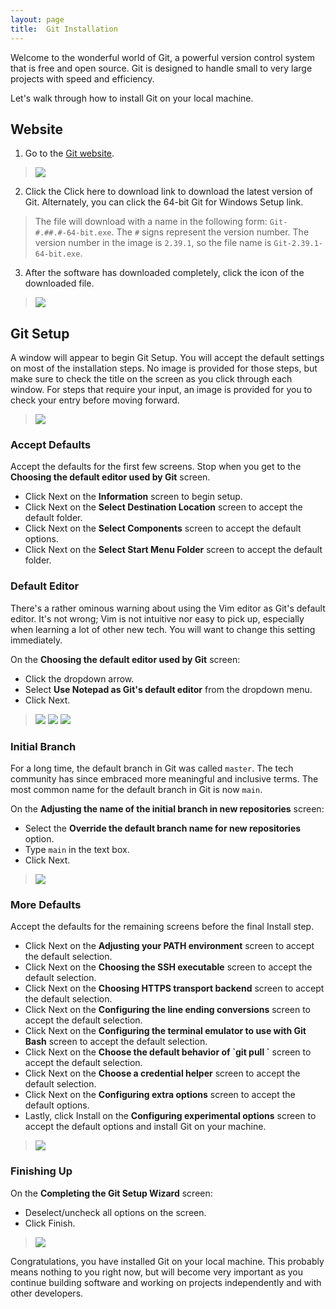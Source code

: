 ```yaml
---
layout: page
title:  Git Installation
---
```


Welcome to the wonderful world of Git, a powerful version control system that is free and open source. Git is designed to handle small to very large projects with speed and efficiency.

Let's walk through how to install Git on your local machine.

## Website
1. Go to the [Git website](https://git-scm.com/download/win).
> ![](/assets/images/module1/Week3/git_website.png)

2. Click the Click here to download link to download the latest version of Git. Alternately, you can click the 64-bit Git for Windows Setup link.

> The file will download with a name in the following form: `Git-#.##.#-64-bit.exe`. The `#` signs represent the version number. The version number in the image is `2.39.1`, so the file name is `Git-2.39.1-64-bit.exe`.

3. After the software has downloaded completely, click the icon of the downloaded file.
> ![](/assets/images/module1/Week3/git_file_download.png)

## Git Setup
A window will appear to begin Git Setup. You will accept the default settings on most of the installation steps. No image is provided for those steps, but make sure to check the title on the screen as you click through each window. For steps that require your input, an image is provided for you to check your entry before moving forward.
> ![](/assets/images/module1/Week3/git_install_01.png)

### Accept Defaults
Accept the defaults for the first few screens. Stop when you get to the **Choosing the default editor used by Git** screen.
* Click Next on the **Information** screen to begin setup.
* Click Next on the **Select Destination Location** screen to accept the default folder.
* Click Next on the **Select Components** screen to accept the default options.
* Click Next on the **Select Start Menu Folder** screen to accept the default folder.

### Default Editor
There's a rather ominous warning about using the Vim editor as Git's default editor. It's not wrong; Vim is not intuitive nor easy to pick up, especially when learning a lot of other new tech. You will want to change this setting immediately.

On the **Choosing the default editor used by Git** screen:
* Click the dropdown arrow.
* Select **Use Notepad as Git's default editor** from the dropdown menu.
* Click Next.
> ![](/assets/images/module1/Week3/git_install_05.png)
> ![](/assets/images/module1/Week3/git_install_06.png)
> ![](/assets/images/module1/Week3/git_install_07.png)

### Initial Branch
For a long time, the default branch in Git was called `master`. The tech community has since embraced more meaningful and inclusive terms. The most common name for the default branch in Git is now `main`.

On the **Adjusting the name of the initial branch in new repositories** screen:
* Select the **Override the default branch name for new repositories** option.
* Type `main` in the text box.
* Click Next.
> ![](/assets/images/module1/Week3/git_install_08.png)

### More Defaults
Accept the defaults for the remaining screens before the final Install step.
* Click Next on the **Adjusting your PATH environment** screen to accept the default selection.
* Click Next on the **Choosing the SSH executable** screen to accept the default selection.
* Click Next on the **Choosing HTTPS transport backend** screen to accept the default selection.
* Click Next on the **Configuring the line ending conversions** screen to accept the default selection.
* Click Next on the **Configuring the terminal emulator to use with Git Bash** screen to accept the default selection.
* Click Next on the **Choose the default behavior of \`git pull \`**  screen to accept the default selection.
* Click Next on the **Choose a credential helper** screen to accept the default selection.
* Click Next on the **Configuring extra options** screen to accept the default options.
* Lastly, click Install on the **Configuring experimental options** screen to accept the default options and install Git on your machine.
> ![](/assets/images/module1/Week3/git_install_17.png)

### Finishing Up
On the **Completing the Git Setup Wizard** screen:
* Deselect/uncheck all options on the screen.
* Click Finish.
> ![](/assets/images/module1/Week3/git_install_19.png)

Congratulations, you have installed Git on your local machine. This probably means nothing to you right now, but will become very important as you continue building software and working on projects independently and with other developers.
